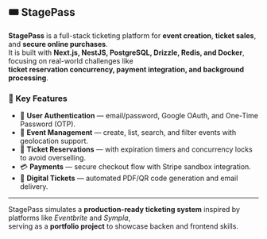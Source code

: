 ## 🎟️ StagePass

**StagePass** is a full-stack ticketing platform for **event creation**, **ticket sales**, and **secure online purchases**.  
It is built with **Next.js, NestJS, PostgreSQL, Drizzle, Redis, and Docker**, focusing on real-world challenges like  
**ticket reservation concurrency, payment integration, and background processing**.

### 🔑 Key Features

- 🔐 **User Authentication** — email/password, Google OAuth, and One-Time Password (OTP).
- 📅 **Event Management** — create, list, search, and filter events with geolocation support.
- 🎫 **Ticket Reservations** — with expiration timers and concurrency locks to avoid overselling.
- 💳 **Payments** — secure checkout flow with Stripe sandbox integration.
- 📄 **Digital Tickets** — automated PDF/QR code generation and email delivery.

---

StagePass simulates a **production-ready ticketing system** inspired by platforms like _Eventbrite_ and _Sympla_,  
serving as a **portfolio project** to showcase backen and frontend skills.

